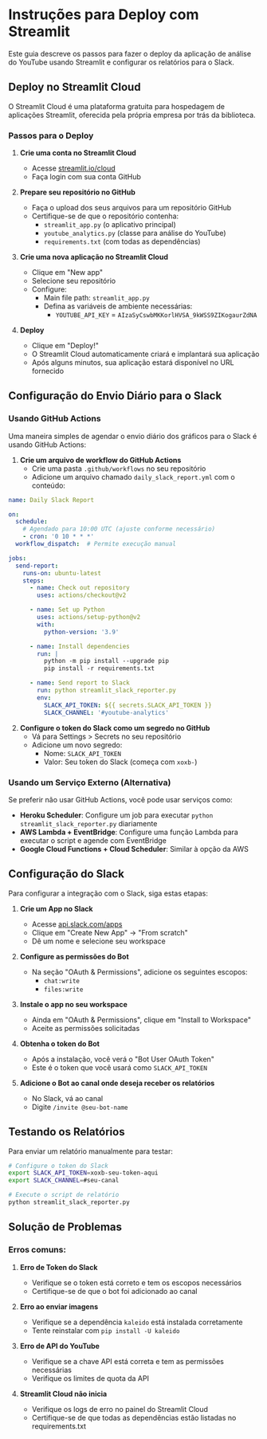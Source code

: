 # Instruções para Deploy com Streamlit

Este guia descreve os passos para fazer o deploy da aplicação de análise do YouTube usando Streamlit e configurar os relatórios para o Slack.

## Deploy no Streamlit Cloud

O Streamlit Cloud é uma plataforma gratuita para hospedagem de aplicações Streamlit, oferecida pela própria empresa por trás da biblioteca.

### Passos para o Deploy

1. **Crie uma conta no Streamlit Cloud**
   - Acesse [streamlit.io/cloud](https://streamlit.io/cloud)
   - Faça login com sua conta GitHub

2. **Prepare seu repositório no GitHub**
   - Faça o upload dos seus arquivos para um repositório GitHub
   - Certifique-se de que o repositório contenha:
     - `streamlit_app.py` (o aplicativo principal)
     - `youtube_analytics.py` (classe para análise do YouTube)
     - `requirements.txt` (com todas as dependências)

3. **Crie uma nova aplicação no Streamlit Cloud**
   - Clique em "New app"
   - Selecione seu repositório
   - Configure:
     - Main file path: `streamlit_app.py`
     - Defina as variáveis de ambiente necessárias:
       - `YOUTUBE_API_KEY` = `AIzaSyCswbMKKorlHVSA_9kWSS9ZIKogaurZdNA`

4. **Deploy**
   - Clique em "Deploy!"
   - O Streamlit Cloud automaticamente criará e implantará sua aplicação
   - Após alguns minutos, sua aplicação estará disponível no URL fornecido

## Configuração do Envio Diário para o Slack

### Usando GitHub Actions

Uma maneira simples de agendar o envio diário dos gráficos para o Slack é usando GitHub Actions:

1. **Crie um arquivo de workflow do GitHub Actions**
   - Crie uma pasta `.github/workflows` no seu repositório
   - Adicione um arquivo chamado `daily_slack_report.yml` com o conteúdo:

```yaml
name: Daily Slack Report

on:
  schedule:
    # Agendado para 10:00 UTC (ajuste conforme necessário)
    - cron: '0 10 * * *'
  workflow_dispatch:  # Permite execução manual

jobs:
  send-report:
    runs-on: ubuntu-latest
    steps:
      - name: Check out repository
        uses: actions/checkout@v2

      - name: Set up Python
        uses: actions/setup-python@v2
        with:
          python-version: '3.9'

      - name: Install dependencies
        run: |
          python -m pip install --upgrade pip
          pip install -r requirements.txt

      - name: Send report to Slack
        run: python streamlit_slack_reporter.py
        env:
          SLACK_API_TOKEN: ${{ secrets.SLACK_API_TOKEN }}
          SLACK_CHANNEL: '#youtube-analytics'
```

2. **Configure o token do Slack como um segredo no GitHub**
   - Vá para Settings > Secrets no seu repositório
   - Adicione um novo segredo:
     - Nome: `SLACK_API_TOKEN`
     - Valor: Seu token do Slack (começa com `xoxb-`)

### Usando um Serviço Externo (Alternativa)

Se preferir não usar GitHub Actions, você pode usar serviços como:

- **Heroku Scheduler**: Configure um job para executar `python streamlit_slack_reporter.py` diariamente
- **AWS Lambda + EventBridge**: Configure uma função Lambda para executar o script e agende com EventBridge
- **Google Cloud Functions + Cloud Scheduler**: Similar à opção da AWS

## Configuração do Slack

Para configurar a integração com o Slack, siga estas etapas:

1. **Crie um App no Slack**
   - Acesse [api.slack.com/apps](https://api.slack.com/apps)
   - Clique em "Create New App" → "From scratch"
   - Dê um nome e selecione seu workspace

2. **Configure as permissões do Bot**
   - Na seção "OAuth & Permissions", adicione os seguintes escopos:
     - `chat:write`
     - `files:write`

3. **Instale o app no seu workspace**
   - Ainda em "OAuth & Permissions", clique em "Install to Workspace"
   - Aceite as permissões solicitadas

4. **Obtenha o token do Bot**
   - Após a instalação, você verá o "Bot User OAuth Token"
   - Este é o token que você usará como `SLACK_API_TOKEN`

5. **Adicione o Bot ao canal onde deseja receber os relatórios**
   - No Slack, vá ao canal
   - Digite `/invite @seu-bot-name`

## Testando os Relatórios

Para enviar um relatório manualmente para testar:

```bash
# Configure o token do Slack
export SLACK_API_TOKEN=xoxb-seu-token-aqui
export SLACK_CHANNEL=#seu-canal

# Execute o script de relatório
python streamlit_slack_reporter.py
```

## Solução de Problemas

### Erros comuns:

1. **Erro de Token do Slack**
   - Verifique se o token está correto e tem os escopos necessários
   - Certifique-se de que o bot foi adicionado ao canal

2. **Erro ao enviar imagens**
   - Verifique se a dependência `kaleido` está instalada corretamente
   - Tente reinstalar com `pip install -U kaleido`

3. **Erro de API do YouTube**
   - Verifique se a chave API está correta e tem as permissões necessárias
   - Verifique os limites de quota da API

4. **Streamlit Cloud não inicia**
   - Verifique os logs de erro no painel do Streamlit Cloud
   - Certifique-se de que todas as dependências estão listadas no requirements.txt 